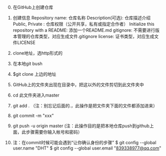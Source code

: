 0.  在GitHub上创建仓库

1.  创建信息
	Repository name: 仓库名称
	Description(可选): 仓库描述介绍
	Public, Private : 仓库权限（公开共享，私有或指定合作者）
	Initialize this repository with a README: 添加一个README.md
	gitignore: 不需要进行版本管理的仓库类型，对应生成文件.gitignore
	license: 证书类型，对应生成文件LICENSE

2.  clone地址，选http形式的

3.  在本地git bush

4.  $git clone 上边的地址

5.  GitHub上的文件夹出现在目录中，把这以外的文件剪切到此文件夹中

6.  cd 此文件夹进入master

7.  git add . （注：别忘记后面的.，此操作是把文件夹下面的文件都添加进来）

8.  git commit -m "xxx" 

9.  git push -u origin master (注：此操作目的是把本地仓库push到github上面，此步骤需要你输入帐号和密码）

10. 注：在commit时候可能会遇到“让你确认身份的步骤”
	$ git config --global user.name "DHT"
	$ git config --global user.email "839338977@qq.com"
